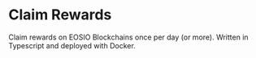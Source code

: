 # Claim Rewards

Claim rewards on EOSIO Blockchains once per day (or more). Written in Typescript and deployed with Docker.
